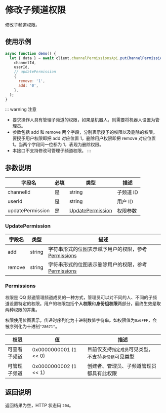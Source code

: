# 修改子频道权限

修改子频道权限。

## 使用示例

```javascript
async function demo() {
  let { data } = await client.channelPermissionsApi.putChannelPermissions(
    channelId,
    userId,
    // updatePermission
    {
      remove: '1',
      add: '0',
    },
  );
}
```

::: warning 注意

- 要求操作人具有管理子频道的权限，如果是机器人，则需要将机器人设置为管理员。
- 参数包括 add 和 remove 两个字段，分别表示授予的权限以及删除的权限。要授予用户权限即把 add 对应位置 1，删除用户权限即把 remove 对应位置 1。当两个字段同一位都为 1，表现为删除权限。
- 本接口不支持修改可管理子频道权限。
  :::

## 参数说明

| 字段名           | 必填 | 类型                                  | 描述      |
| ---------------- | ---- | ------------------------------------- | --------- |
| channelId        | 是   | string                                | 子频道 ID |
| userId           | 是   | string                                | 用户 ID   |
| updatePermission | 是   | [UpdatePermission](#updatepermission) | 权限参数  |

### UpdatePermission

| 字段名 | 类型   | 描述                                                                |
| ------ | ------ | ------------------------------------------------------------------- |
| add    | string | 字符串形式的位图表示赋予用户的权限，参考[Permissions](#permissions) |
| remove | string | 字符串形式的位图表示删除用户的权限，参考[Permissions](#permissions) |

### Permissions

权限是 QQ 频道管理频道成员的一种方式，管理员可以对不同的人、不同的子频道设置特定的权限。用户的权限包括**个人权限**和**身份组权限**两部分，最终生效是取两种权限的并集。

权限使用位图表示，传递时序列化为十进制数值字符串。如权限值为`0x6FFF`，会被序列化为十进制`"28671"`。

| 权限         | 值                    | 描述                                                 |
| ------------ | --------------------- | ---------------------------------------------------- |
| 可查看子频道 | 0x0000000001 (1 << 0) | 目前仅支持`指定成员`可见类型，不支持`身份组`可见类型 |
| 可管理子频道 | 0x0000000002 (1 << 1) | 创建者、管理员、子频道管理员都具有此权限             |

## 返回说明

返回结果为空，HTTP 状态码 `204`。
